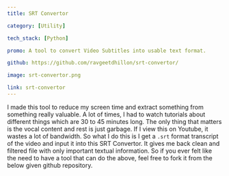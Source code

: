 ```yaml
---
title: SRT Convertor

category: [Utility]

tech_stack: [Python]

promo: A tool to convert Video Subtitles into usable text format.

github: https://github.com/ravgeetdhillon/srt-convertor/

image: srt-convertor.png

link: srt-convertor
---
```


I made this tool to reduce my screen time and extract something from something really valuable. A lot of times, I had to watch tutorials about different things which are 30 to 45 minutes long. The only thing that matters is the vocal content and rest is just garbage. If I view this on Youtube, it wastes a lot of bandwidth. So what I do this is I get a `.srt` format transcript of the video and input it into this SRT Convertor. It gives me back clean and filtered file with only important textual information. So if you ever felt like the need to have a tool that can do the above, feel free to fork it from the below given github repository.
